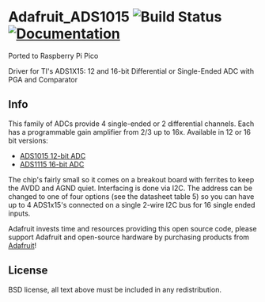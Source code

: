 # Adafruit_ADS1015 ![Build Status](https://github.com/adafruit/Adafruit_ADS1X15/workflows/Arduino%20Library%20CI/badge.svg)[![Documentation](https://github.com/adafruit/ci-arduino/blob/master/assets/doxygen_badge.svg)](http://adafruit.github.io/Adafruit_ADS1X15/html/index.html)

Ported to Raspberry Pi Pico

Driver for TI's ADS1X15: 12 and 16-bit Differential or Single-Ended ADC with PGA and Comparator

## Info

This family of ADCs provide 4 single-ended or 2 differential channels.
Each has a programmable gain amplifier from 2/3 up to 16x. Available
in 12 or 16 bit versions:

* [ADS1015 12-bit ADC](https://www.adafruit.com/product/1083)
* [ADS1115 16-bit ADC](https://www.adafruit.com/product/1085)

The chip's fairly small so it comes on a breakout board with ferrites to keep the AVDD and AGND quiet. Interfacing is done via I2C. The address can be changed to one of four options (see the datasheet table 5) so you can have up to 4 ADS1x15's connected on a single 2-wire I2C bus for 16 single ended inputs.

Adafruit invests time and resources providing this open source code, please
support Adafruit and open-source hardware by purchasing products from
[Adafruit](https://www.adafruit.com)!

## License

 BSD license, all text above must be included in any redistribution.
